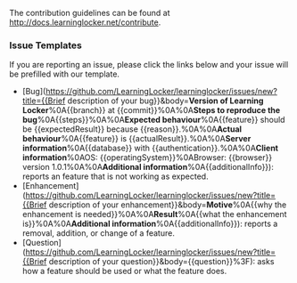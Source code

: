 The contribution guidelines can be found at http://docs.learninglocker.net/contribute.

### Issue Templates
If you are reporting an issue, please click the links below and your issue will be prefilled with our template.

- [Bug](https://github.com/LearningLocker/learninglocker/issues/new?title={{Brief description of your bug}}&body=**Version of Learning Locker**%0A{{branch}} at {{commit}}%0A%0A**Steps to reproduce the bug**%0A{{steps}}%0A%0A**Expected behaviour**%0A{{feature}} should be {{expectedResult}} because {{reason}}.%0A%0A**Actual behaviour**%0A{{feature}} is {{actualResult}}.%0A%0A**Server information**%0A{{database}} with {{authentication}}.%0A%0A**Client information**%0AOS: {{operatingSystem}}%0ABrowser: {{browser}} version 1.0.1%0A%0A**Additional information**%0A{{additionalInfo}}): reports an feature that is not working as expected.
- [Enhancement](https://github.com/LearningLocker/learninglocker/issues/new?title={{Brief description of your enhancement}}&body=**Motive**%0A{{why the enhancement is needed}}%0A%0A**Result**%0A{{what the enhancement is}}%0A%0A**Additional information**%0A{{additionalInfo}}): reports a removal, addition, or change of a feature.
- [Question](https://github.com/LearningLocker/learninglocker/issues/new?title={{Brief description of your question}}&body={{question}}%3F): asks how a feature should be used or what the feature does.
